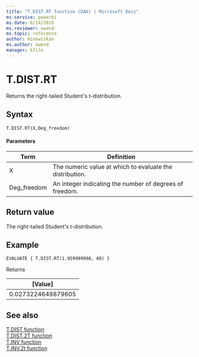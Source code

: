 ```yaml
---
title: "T.DIST.RT function (DAX) | Microsoft Docs"
ms.service: powerbi 
ms.date: 8/14/2018
ms.reviewer: owend
ms.topic: reference
author: minewiskan
ms.author: owend
manager: kfile
---
```

# T.DIST.RT
Returns the right-tailed Student's t-distribution.
 
  
## Syntax  
  
```dax
T.DIST.RT(X,Deg_freedom)
```
  
#### Parameters  
  
|Term|Definition|  
|--------|--------------|  
|X|The numeric value at which to evaluate the distribution.|  
|Deg_freedom |An integer indicating the number of degrees of freedom.|
  
## Return value  
The right-tailed Student's t-distribution.
  
## Example  
  
```dax
EVALUATE { T.DIST.RT(1.959999998, 60) }
```

Returns

|[Value]  |
|---------|
|0.0273224649879605     |


## See also  

[T.DIST function](t-dist-dax.md)   
[T.DIST.2T function](t-dist-2t-dax.md)   
[T.INV function](t-inv-dax.md)   
[T.INV.2t function](t-inv-2t-dax.md)   
  
